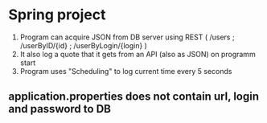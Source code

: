 # Spring project
1. Program can acquire JSON from DB server using REST ( /users ; /userByID/{id} ; /userByLogin/{login} )
2. It also log a quote that it gets from an API (also as JSON) on programm start
3. Program uses "Scheduling" to log current time every 5 seconds

## application.properties does not contain url, login and password to DB
